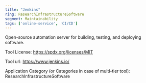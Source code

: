 ```yaml
---
title: "Jenkins"
ring: ResearchInfrastructureSoftware
segment: Maintainability
tags: ['online-service', 'CI/CD']
---
```

Open-source automation server for building, testing, and deploying software.

Tool License: https://spdx.org/licenses/MIT

Tool url: https://www.jenkins.io/

Application Category (or Categories in case of multi-tier tool): ResearchInfrastructureSoftware
